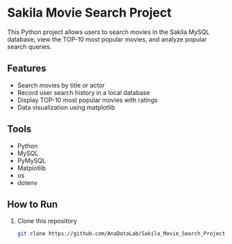 # Sakila Movie Search Project

This Python project allows users to search movies in the Sakila MySQL database, view the TOP-10 most popular movies, and analyze popular search queries.

## Features
- Search movies by title or actor  
- Record user search history in a local database  
- Display TOP-10 most popular movies with ratings  
- Data visualization using matplotlib   

## Tools
- Python
- MySQL  
- PyMySQL  
- Matplotlib
- os
- dotenv

## How to Run
1. Clone this repository  
   ```bash
   git clone https://github.com/AnaDataLab/Sakila_Movie_Search_Project.git